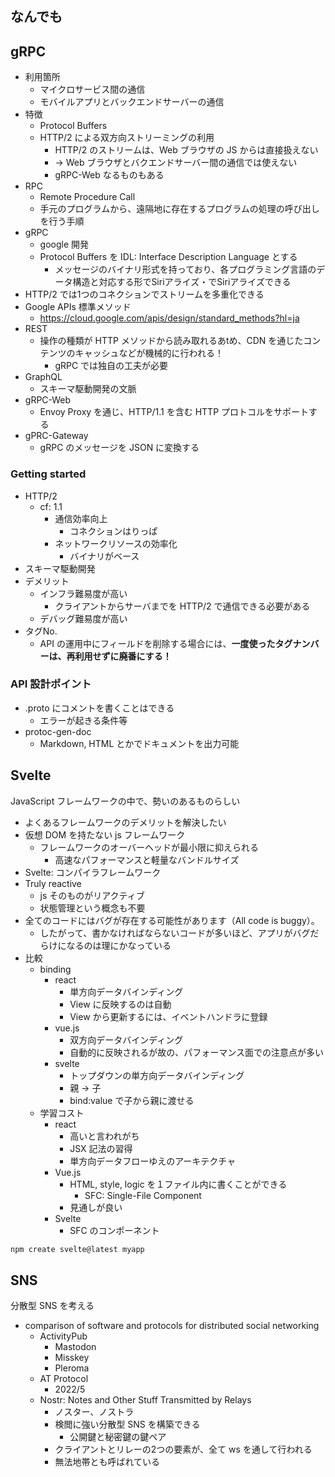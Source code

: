 ## なんでも




## gRPC

- 利用箇所
  - マイクロサービス間の通信
  - モバイルアプリとバックエンドサーバーの通信
- 特徴
  - Protocol Buffers
  - HTTP/2 による双方向ストリーミングの利用
    - HTTP/2 のストリームは、Web ブラウザの JS からは直接扱えない
    - → Web ブラウザとバクエンドサーバー間の通信では使えない
    - gRPC-Web なるものもある
- RPC
  - Remote Procedure Call
  - 手元のプログラムから、遠隔地に存在するプログラムの処理の呼び出しを行う手順
- gRPC
  - google 開発
  - Protocol Buffers を IDL: Interface Description Language とする
    - メッセージのバイナリ形式を持っており、各プログラミング言語のデータ構造と対応する形でSiriアライズ・でSiriアライズできる
- HTTP/2 では1つのコネクションでストリームを多重化できる
- Google APIs 標準メソッド
  - https://cloud.google.com/apis/design/standard_methods?hl=ja
- REST
  - 操作の種類が HTTP メソッドから読み取れるあtめ、CDN を通じたコンテンツのキャッシュなどが機械的に行われる！
    - gRPC では独自の工夫が必要
- GraphQL
  - スキーマ駆動開発の文脈
- gRPC-Web
  - Envoy Proxy を通じ、HTTP/1.1 を含む HTTP プロトコルをサポートする
- gPRC-Gateway
  - gRPC のメッセージを JSON に変換する

### Getting started

- HTTP/2
  - cf: 1.1
    - 通信効率向上
      - コネクションはりっぱ
    - ネットワークリソースの効率化
      - バイナリがベース
- スキーマ駆動開発
- デメリット
  - インフラ難易度が高い
    - クライアントからサーバまでを HTTP/2 で通信できる必要がある
  - デバッグ難易度が高い
- タグNo.
  - API の運用中にフィールドを削除する場合には、**一度使ったタグナンバーは、再利用せずに廃番にする！**

### API 設計ポイント

- .proto にコメントを書くことはできる
  - エラーが起きる条件等
- protoc-gen-doc
  - Markdown, HTML とかでドキュメントを出力可能


## Svelte

JavaScript フレームワークの中で、勢いのあるものらしい

- よくあるフレームワークのデメリットを解決したい
- 仮想 DOM を持たない js フレームワーク
  - フレームワークのオーバーヘッドが最小限に抑えられる
    - 高速なパフォーマンスと軽量なバンドルサイズ
- Svelte: コンパイラフレームワーク
- Truly reactive
  - js そのものがリアクティブ
  - 状態管理という概念も不要
- 全てのコードにはバグが存在する可能性があります（All code is buggy）。
  - したがって、書かなければならないコードが多いほど、アプリがバグだらけになるのは理にかなっている
- 比較
  - binding
    - react
      - 単方向データバインディング
      - View に反映するのは自動
      - View から更新するには、イベントハンドラに登録
    - vue.js
      - 双方向データバインディング
      - 自動的に反映されるが故の、パフォーマンス面での注意点が多い
    - svelte
      - トップダウンの単方向データバインディング
      - 親 → 子
      - bind:value で子から親に渡せる
  - 学習コスト
    - react
      - 高いと言われがち
      - JSX 記法の習得
      - 単方向データフローゆえのアーキテクチャ
    - Vue.js
      - HTML, style, logic を１ファイル内に書くことができる
        - SFC: Single-File Component
      - 見通しが良い
    - Svelte
      - SFC のコンポーネント

``` sh
npm create svelte@latest myapp
```

## SNS

分散型 SNS を考える

- comparison of software and protocols for distributed social networking
  - ActivityPub
    - Mastodon
    - Misskey
    - Pleroma
  - AT Protocol
    - 2022/5
  - Nostr: Notes and Other Stuff Transmitted by Relays
    - ノスター、ノストラ
    - 検閲に強い分散型 SNS を構築できる
      - 公開鍵と秘密鍵の鍵ペア
    - クライアントとリレーの2つの要素が、全て ws を通して行われる
    - 無法地帯とも呼ばれている

